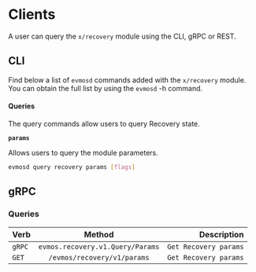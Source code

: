 <!--
order: 5
-->

# Clients

A user can query the `x/recovery` module using the CLI, gRPC or REST.

## CLI

Find below a list of `evmosd` commands added with the `x/recovery` module. You can obtain the full list by using the `evmosd` -h command.

#### Queries

The query commands allow users to query Recovery state.

**`params`**

Allows users to query the module parameters.

```bash
evmosd query recovery params [flags]
```

## gRPC

### Queries

| Verb   |              Method              |           Description |
| ------ | :------------------------------: | --------------------: |
| `gRPC` | `evmos.recovery.v1.Query/Params` | `Get Recovery params` |
| `GET`  |   `/evmos/recovery/v1/params`    | `Get Recovery params` |

